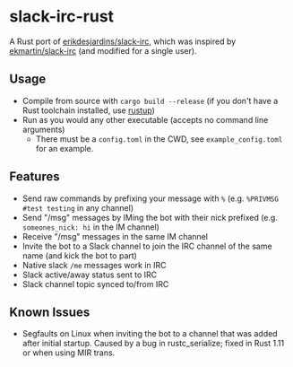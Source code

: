 # slack-irc-rust

A Rust port of [erikdesjardins/slack-irc](https://github.com/erikdesjardins/slack-irc), which was inspired by [ekmartin/slack-irc](https://github.com/ekmartin/slack-irc) (and modified for a single user).

## Usage

- Compile from source with `cargo build --release` (if you don't have a Rust toolchain installed, use [rustup](https://github.com/rust-lang-nursery/rustup.rs))
- Run as you would any other executable (accepts no command line arguments)
  - There must be a `config.toml` in the CWD, see `example_config.toml` for an example.

## Features

- Send raw commands by prefixing your message with `%` (e.g. `%PRIVMSG #test testing` in any channel)
- Send "/msg" messages by IMing the bot with their nick prefixed (e.g. `someones_nick: hi` in the IM channel)
- Receive "/msg" messages in the same IM channel
- Invite the bot to a Slack channel to join the IRC channel of the same name (and kick the bot to part)
- Native slack `/me` messages work in IRC
- Slack active/away status sent to IRC
- Slack channel topic synced to/from IRC

## Known Issues

- Segfaults on Linux when inviting the bot to a channel that was added after initial startup. Caused by a bug in rustc_serialize; fixed in Rust 1.11 or when using MIR trans.
